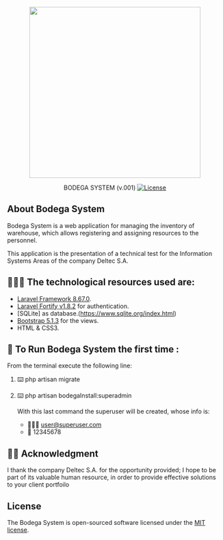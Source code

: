 <p align="center"><a href="#" target="_blank"><img src="https://www.seekpng.com/png/full/212-2124940_graphic-black-and-white-download-management-system-warehouse.png" width="400"></a></p>

<p align="center">
<a>BODEGA SYSTEM (v.001)  </a>
<a href="https://packagist.org/packages/laravel/framework"><img src="https://img.shields.io/packagist/l/laravel/framework" alt="License"></a>
</p>

## About Bodega System

Bodega System is a web application for managing the inventory of warehouse, which allows registering and assigning resources to the personnel. 

This application is the presentation of a technical test for the Information Systems Areas of the company Deltec S.A.

## 👨🏻‍💻 The technological resources used are:

- [Laravel Framework 8.67.0](https://laravel.com).
- [Laravel Fortify v1.8.2](https://github.com/laravel/fortify) for authentication.
- [SQLite] as database.(https://www.sqlite.org/index.html)
- [Bootstrap 5.1.3](https://getbootstrap.com/) for the views.
- HTML & CSS3.

## 💽 To Run Bodega System the first time :

From the terminal execute the following line: 
1. ⌨️ php artisan migrate
2. ⌨️ php artisan bodegaInstall:superadmin

    With this last command the superuser will be created, whose info is:
     - 👨🏻‍🦱 user@superuser.com
     - 🔐 12345678

## 🙏🏻 Acknowledgment 
I thank the company Deltec S.A. for the opportunity provided; I hope to be part of its valuable human resource, in order to provide effective solutions to your client portfoilo

## License

The Bodega System is open-sourced software licensed under the [MIT license](https://opensource.org/licenses/MIT).
